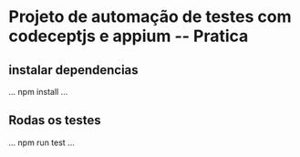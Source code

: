 # Projeto de automação de testes com codeceptjs e appium -- Pratica

## instalar dependencias 

...
npm install
...

## Rodas os testes 

...
npm run test
...